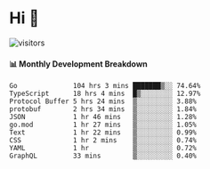 # Hi 👋
 
![visitors](https://visitor-badge.glitch.me/badge?page_id=sorcererxw.sorcererx)

#### 📊 Monthly Development Breakdown

<!--START_SECTION:waka-->
```text
Go              104 hrs 3 mins ███████▒░░ 74.64%
TypeScript      18 hrs 4 mins  █▒░░░░░░░░ 12.97%
Protocol Buffer 5 hrs 24 mins  ▒░░░░░░░░░ 3.88%
protobuf        2 hrs 34 mins  ▒░░░░░░░░░ 1.84%
JSON            1 hr 46 mins   ▒░░░░░░░░░ 1.28%
go.mod          1 hr 27 mins   ▒░░░░░░░░░ 1.05%
Text            1 hr 22 mins   ▒░░░░░░░░░ 0.99%
CSS             1 hr 2 mins    ▒░░░░░░░░░ 0.74%
YAML            1 hr           ▒░░░░░░░░░ 0.72%
GraphQL         33 mins        ▒░░░░░░░░░ 0.40%
```
<!--END_SECTION:waka-->
